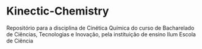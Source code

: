 # Kinectic-Chemistry
Repositório para a disciplina de Cinética Química do curso de Bacharelado de Ciências, Tecnologias e Inovação, pela instituição de ensino Ilum Escola de Ciência
